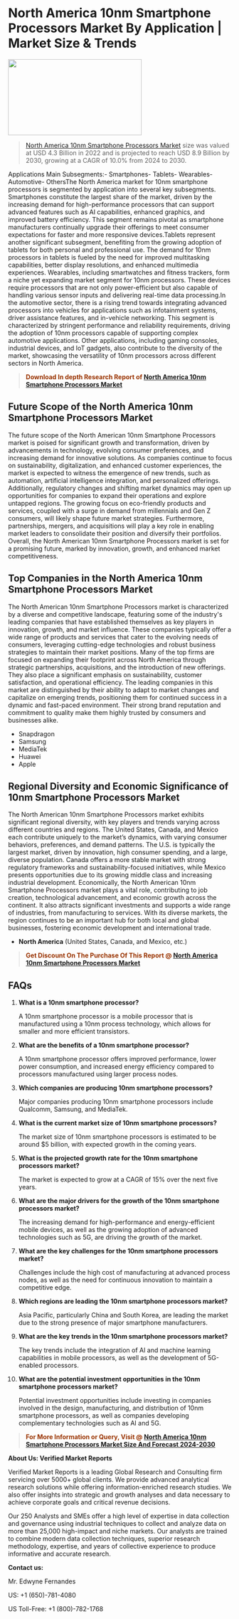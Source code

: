 <p><h1>North America 10nm Smartphone Processors Market By Application | Market Size & Trends</h1><p><img class="aligncenter size-medium wp-image-105565" src="https://ffe5etoiles.com/wp-content/uploads/2025/01/MST7-300x171.png" alt="" width="300" height="171" /></p><blockquote><p><a href="https://www.verifiedmarketreports.com/download-sample/?rid=55606&utm_source=Github-NA&utm_medium=384" target="_blank">North America 10nm Smartphone Processors Market</a> size was valued at USD 4.3 Billion in 2022 and is projected to reach USD 8.9 Billion by 2030, growing at a CAGR of 10.0% from 2024 to 2030.</p></blockquote>Applications Main Subsegments:- Smartphones- Tablets- Wearables- Automotive- OthersThe North America market for 10nm smartphone processors is segmented by application into several key subsegments. Smartphones constitute the largest share of the market, driven by the increasing demand for high-performance processors that can support advanced features such as AI capabilities, enhanced graphics, and improved battery efficiency. This segment remains pivotal as smartphone manufacturers continually upgrade their offerings to meet consumer expectations for faster and more responsive devices.Tablets represent another significant subsegment, benefiting from the growing adoption of tablets for both personal and professional use. The demand for 10nm processors in tablets is fueled by the need for improved multitasking capabilities, better display resolutions, and enhanced multimedia experiences. Wearables, including smartwatches and fitness trackers, form a niche yet expanding market segment for 10nm processors. These devices require processors that are not only power-efficient but also capable of handling various sensor inputs and delivering real-time data processing.In the automotive sector, there is a rising trend towards integrating advanced processors into vehicles for applications such as infotainment systems, driver assistance features, and in-vehicle networking. This segment is characterized by stringent performance and reliability requirements, driving the adoption of 10nm processors capable of supporting complex automotive applications. Other applications, including gaming consoles, industrial devices, and IoT gadgets, also contribute to the diversity of the market, showcasing the versatility of 10nm processors across different sectors in North America.</p><blockquote><p><span style="color: #993300;"><strong>Download In depth Research Report of <a href="https://www.verifiedmarketreports.com/download-sample/?rid=55606&utm_source=Github-NA&utm_medium=384">North America 10nm Smartphone Processors Market</a></strong></span></p></blockquote><h2>Future Scope of the North America 10nm Smartphone Processors Market</h2><p>The future scope of the North American 10nm Smartphone Processors market is poised for significant growth and transformation, driven by advancements in technology, evolving consumer preferences, and increasing demand for innovative solutions. As companies continue to focus on sustainability, digitalization, and enhanced customer experiences, the market is expected to witness the emergence of new trends, such as automation, artificial intelligence integration, and personalized offerings. Additionally, regulatory changes and shifting market dynamics may open up opportunities for companies to expand their operations and explore untapped regions. The growing focus on eco-friendly products and services, coupled with a surge in demand from millennials and Gen Z consumers, will likely shape future market strategies. Furthermore, partnerships, mergers, and acquisitions will play a key role in enabling market leaders to consolidate their position and diversify their portfolios. Overall, the North American 10nm Smartphone Processors market is set for a promising future, marked by innovation, growth, and enhanced market competitiveness.</p><h2>Top Companies in the North America 10nm Smartphone Processors Market</h2><p>The North American 10nm Smartphone Processors market is characterized by a diverse and competitive landscape, featuring some of the industry's leading companies that have established themselves as key players in innovation, growth, and market influence. These companies typically offer a wide range of products and services that cater to the evolving needs of consumers, leveraging cutting-edge technologies and robust business strategies to maintain their market positions. Many of the top firms are focused on expanding their footprint across North America through strategic partnerships, acquisitions, and the introduction of new offerings. They also place a significant emphasis on sustainability, customer satisfaction, and operational efficiency. The leading companies in this market are distinguished by their ability to adapt to market changes and capitalize on emerging trends, positioning them for continued success in a dynamic and fast-paced environment. Their strong brand reputation and commitment to quality make them highly trusted by consumers and businesses alike.</p><p><ul><li>Snapdragon </li><li> Samsung </li><li> MediaTek </li><li> Huawei </li><li> Apple</li></ul></p><h2>Regional Diversity and Economic Significance of 10nm Smartphone Processors Market</h2><p>The North American 10nm Smartphone Processors market exhibits significant regional diversity, with key players and trends varying across different countries and regions. The United States, Canada, and Mexico each contribute uniquely to the market’s dynamics, with varying consumer behaviors, preferences, and demand patterns. The U.S. is typically the largest market, driven by innovation, high consumer spending, and a large, diverse population. Canada offers a more stable market with strong regulatory frameworks and sustainability-focused initiatives, while Mexico presents opportunities due to its growing middle class and increasing industrial development. Economically, the North American 10nm Smartphone Processors market plays a vital role, contributing to job creation, technological advancement, and economic growth across the continent. It also attracts significant investments and supports a wide range of industries, from manufacturing to services. With its diverse markets, the region continues to be an important hub for both local and global businesses, fostering economic development and international trade.</p><ul> <li><strong>North America</strong> (United States, Canada, and Mexico, etc.)</li></ul><blockquote><p><span style="color: #993300;"><strong>Get Discount On The Purchase Of This Report @ <a href="https://www.verifiedmarketreports.com/ask-for-discount/?rid=55606&utm_source=Github-NA&utm_medium=384">North America 10nm Smartphone Processors Market</a></strong></span></p></blockquote><h2>FAQs</h2><p><ol> <li> <strong>What is a 10nm smartphone processor?</div><div></strong> <p>A 10nm smartphone processor is a mobile processor that is manufactured using a 10nm process technology, which allows for smaller and more efficient transistors.</p> </li> <li> <strong>What are the benefits of a 10nm smartphone processor?</div><div></strong> <p>A 10nm smartphone processor offers improved performance, lower power consumption, and increased energy efficiency compared to processors manufactured using larger process nodes.</p> </li> <li> <strong>Which companies are producing 10nm smartphone processors?</div><div></strong> <p>Major companies producing 10nm smartphone processors include Qualcomm, Samsung, and MediaTek.</p> </li> <li> <strong>What is the current market size of 10nm smartphone processors?</div><div></strong> <p>The market size of 10nm smartphone processors is estimated to be around $5 billion, with expected growth in the coming years.</p> </li> <li> <strong>What is the projected growth rate for the 10nm smartphone processors market?</div><div></strong> <p>The market is expected to grow at a CAGR of 15% over the next five years.</p> </li> <li> <strong>What are the major drivers for the growth of the 10nm smartphone processors market?</div><div></strong> <p>The increasing demand for high-performance and energy-efficient mobile devices, as well as the growing adoption of advanced technologies such as 5G, are driving the growth of the market.</p> </li> <li> <strong>What are the key challenges for the 10nm smartphone processors market?</div><div></strong> <p>Challenges include the high cost of manufacturing at advanced process nodes, as well as the need for continuous innovation to maintain a competitive edge.</p> </li> <li> <strong>Which regions are leading the 10nm smartphone processors market?</div><div></strong> <p>Asia Pacific, particularly China and South Korea, are leading the market due to the strong presence of major smartphone manufacturers.</p> </li> <li> <strong>What are the key trends in the 10nm smartphone processors market?</div><div></strong> <p>The key trends include the integration of AI and machine learning capabilities in mobile processors, as well as the development of 5G-enabled processors.</p> </li> <li> <strong>What are the potential investment opportunities in the 10nm smartphone processors market?</div><div></strong> <p>Potential investment opportunities include investing in companies involved in the design, manufacturing, and distribution of 10nm smartphone processors, as well as companies developing complementary technologies such as AI and 5G.</p> </li></ol></p><blockquote><p><span style="color: #993300;"><strong>For More Information or Query, Visit @ <a href="https://www.verifiedmarketreports.com/product/global-10nm-smartphone-processors-market-2019-by-manufacturers-regions-type-and-application-forecast-to-2024/">North America 10nm Smartphone Processors Market Size And Forecast 2024-2030</a></strong></span></p></blockquote><p><strong>About Us: Verified Market Reports</strong></p><p>Verified Market Reports is a leading Global Research and Consulting firm servicing over 5000+ global clients. We provide advanced analytical research solutions while offering information-enriched research studies. We also offer insights into strategic and growth analyses and data necessary to achieve corporate goals and critical revenue decisions.</p><p>Our 250 Analysts and SMEs offer a high level of expertise in data collection and governance using industrial techniques to collect and analyze data on more than 25,000 high-impact and niche markets. Our analysts are trained to combine modern data collection techniques, superior research methodology, expertise, and years of collective experience to produce informative and accurate research.</p><p><strong>Contact us:</strong></p><p>Mr. Edwyne Fernandes</p><p>US: +1 (650)-781-4080</p><p>US Toll-Free: +1 (800)-782-1768</p>

